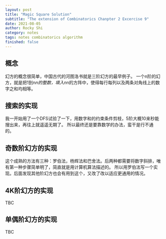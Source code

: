 ```yaml
---
layout: post
title: "Magic Square Solution"
subtitle: "The extension of Combinatorics Chanpter 2 Excercise 9"
date: 2021-08-05
author: Rocky Shi
category: notes
tags: notes combinatorics algorithm
finished: false
---
```


## 概念
   幻方的概念很简单，中国古代的河图洛书就是三阶幻方的最早例子。
   一个n阶的幻方，就是把1到n*n的整数，填入n*n的方阵中，使得每行每列以及两条对角线上的数字之和均相等。
## 搜索的实现
   我一开始用了一个DFS试验了一下，用数字和的约束条件剪枝，5阶大概10来秒能搜出来，再往上就遥遥无期了。
   所以最终还是要靠数学的办法，蛮干是行不通的。
## 奇数阶幻方的实现
   这个成熟的方法有三种：罗伯法，杨辉法和巴舍法。后两种都需要将数字斜排，唯有第一种步骤简单明了，简直就是用计算机算法描述的。
   所以用罗伯法写一个实现。后面发现其他阶幻方也会有用到这个，又改了改以适应更通用的情况。
## 4K阶幻方的实现
   TBC
## 单偶阶幻方的实现
   TBC
